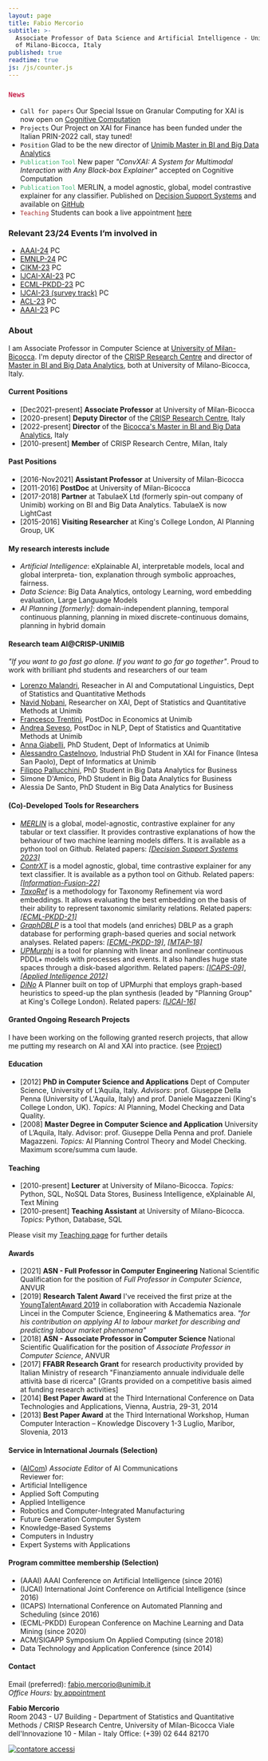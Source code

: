 ```yaml
---
layout: page
title: Fabio Mercorio
subtitle: >-
  Associate Professor of Data Science and Artificial Intelligence - University
  of Milano-Bicocca, Italy
published: true
readtime: true
js: /js/counter.js
---
```

### <span style="color:#c7254e">``News``</span> 
- ``Call for papers`` Our Special Issue on Granular Computing for XAI is now open on [Cognitive Computation](https://www.springer.com/journal/12559/updates/25931758)
- ``Projects`` Our Project on XAI for Finance has been funded under the Italian PRIN-2022 call, stay tuned! 
- ``Position`` Glad to be the new director of [Unimib Master in BI and Big Data Analytics](https://bimasterbicocca.it/)
- <span style="color:MediumSeaGreen">``Publication``</span> <span style="color:MediumSeaGreen">``Tool``</span> New paper _"ConvXAI: A System for Multimodal Interaction with Any Black-box Explainer"_ accepted on Cognitive Computation
- <span style="color:MediumSeaGreen">``Publication``</span> <span style="color:MediumSeaGreen">``Tool``</span> MERLIN, a model agnostic, global, model contrastive explainer for any classifier. Published on [Decision Support Systems](https://www.sciencedirect.com/science/article/pii/S016792362300115X) and available on [GitHub](https://github.com/Crisp-Unimib/MERLIN) 
- <span style="color:brown">``Teaching``</span> Students can book a live appointment [here](https://calendly.com/fabio-mercorio/ricevimento-studenti)

### Relevant 23/24 Events I’m involved in
- [AAAI-24](https://aaai.org/aaai-conference/) PC
- [EMNLP-24](https://2023.emnlp.org/calls/industry_track/) PC
- [CIKM-23](https://uobevents.eventsair.com/cikm2023/2023-cikm-calls) PC
- [IJCAI-XAI-23](https://sites.google.com/view/xai2023/home?pli=1) PC
- [ECML-PKDD-23](https://2023.ecmlpkdd.org/) PC
- [IJCAI-23 (survey track)](https://ijcai-23.org/) PC
- [ACL-23](https://2023.aclweb.org/calls/industry_track/) PC
- [AAAI-23](https://aaai.org/Conferences/AAAI-23) PC

### About
I am Associate Professor in Computer Science at [University of Milan-Bicocca](https://www.unimib.it/). I'm deputy director of the [CRISP Research Centre](https://www.crisp-org.it/) and director of [Master in BI and Big Data Analytics](https://bimasterbicocca.it/), both at University of Milano-Bicocca, Italy.

#### Current Positions
+ [Dec2021-present] **Associate Professor**  at University of Milan-Bicocca
+ [2020-present] **Deputy Director** of the [CRISP Research Centre](https://www.crisp-org.it/), Italy
+ [2022-present] **Director** of the [Bicocca's Master in BI and Big Data Analytics](https://bimasterbicocca.it/), Italy
+ [2010-present] **Member** of CRISP Research Centre, Milan, Italy

####  Past Positions
- [2016-Nov2021] **Assistant Professor**  at University of Milan-Bicocca
- [2011-2016] **PostDoc** at University of Milan-Bicocca
- [2017-2018] **Partner** at TabulaeX Ltd (formerly spin-out company of Unimib) working on BI and Big Data Analytics. TabulaeX is now LightCast
- [2015-2016] **Visiting Researcher** at King's College London, AI Planning Group, UK

#### My research interests include
- *Artificial Intelligence*: eXplainable AI, interpretable models, local and global interpreta- tion, explanation through symbolic approaches, fairness.
- *Data Science*: Big Data Analytics, ontology Learning, word embedding evaluation, Large Language Models
- *AI Planning [formerly]:* domain-independent planning, temporal continuous planning, planning in mixed discrete-continuous domains, planning in hybrid domain

#### Research team AI@CRISP-UNIMIB  
_"If you want to go fast go alone. If you want to go far go together"_. Proud to work with brilliant phd students and researchers of our team
- [Lorenzo Malandri](https://www.linkedin.com/in/lorenzo-malandri-749bb652/), Reseacher in AI and Computational Linguistics, Dept of Statistics and Quantitative Methods
- [Navid Nobani](https://www.linkedin.com/in/navidnobani/), Researcher on XAI, Dept of Statistics and Quantitative Methods at Unimib 
- [Francesco Trentini](https://www.unimib.it/francesco-trentini), PostDoc in Economics at Unimib 
- [Andrea Seveso](https://www.linkedin.com/in/andreaseveso/), PostDoc in NLP, Dept of Statistics and Quantitative Methods at Unimib 
- [Anna Giabelli](https://www.linkedin.com/in/anna-giabelli-42985718b/), PhD Student, Dept of Informatics at Unimib
- [Alessandro Castelnovo](https://www.linkedin.com/in/alessandro-castelnovo-66421399/), Industrial PhD Student in XAI for Finance (Intesa San Paolo), Dept of Informatics at Unimib 
- [Filippo Pallucchini](https://www.linkedin.com/in/filippo-pallucchini-5322b7103/), PhD Student in Big Data Analytics for Business 
- Simone D'Amico, PhD Student in Big Data Analytics for Business 
- Alessia De Santo, PhD Student in Big Data Analytics for Business 

#### (Co)-Developed Tools for Researchers
- [*MERLIN*](https://github.com/Crisp-Unimib/MERLIN) is a global, model-agnostic, contrastive explainer for any tabular or text classifier. It provides contrastive explanations of how the behaviour of two machine learning models differs. It is available as a python tool on Github. Related papers: [*[Decision Support Systems 2023]*](https://www.sciencedirect.com/science/article/pii/S016792362300115X)
- [*ContrXT*](http://contrxt.ai) is a model agnostic, global, time contrastive explainer for any text classifier. It is available as a python tool on Github. Related papers: [*[Information-Fusion-22]*](https://www.sciencedirect.com/science/article/pii/S1566253521002426?dgcid=author)
- [*TaxoRef*](https://github.com/Crisp-Unimib/TaxoRef) is a methodology for Taxonomy Refinement via word embeddings. It allows evaluating the best embedding on the basis of their ability to represent taxonomic similarity relations. Related papers: [*[ECML-PKDD-21]*](https://link.springer.com/chapter/10.1007%2F978-3-030-86523-8_37)
- [*GraphDBLP*](https://github.com/fabiomercorio/GraphDBLP) is a tool that models (and enriches) DBLP as a graph database for performing graph-based queries and social network analyses. Related papers: [*[ECML-PKDD-19]*](https://link.springer.com/chapter/10.1007/978-3-030-46133-1_46), [*[MTAP-18]*](https://link.springer.com/article/10.1007%2Fs11042-017-5503-2)
- [*UPMurphi*](https://github.com/fabiomercorio/UPMurphi) is a tool for  planning with linear and nonlinear continuous PDDL+ models with processes and events. It also handles huge state spaces through a disk-based algorithm. Related papers: [*[ICAPS-09]*](https://aaai.org/ocs/index.php/ICAPS/ICAPS09/paper/view/707/1100), [*[Applied Intelligence 2012]*](https://link.springer.com/article/10.1007%2Fs10489-011-0306-z)
- [*DiNo*](https://github.com/KCL-Planning/DiNo) A Planner built on top of UPMurphi that employs graph-based heuristics to speed-up the plan synthesis (leaded by "Planning Group" at King's College London). Related papers: [*[IJCAI-16]*](https://www.ijcai.org/Abstract/16/455)


#### Granted Ongoing Research Projects
I have been working on the following granted reserch projects, that allow me putting my research on AI and XAI into practice. (see [Project](https://fabiomercorio.github.io/projects/))  

####  Education
- [2012] **PhD in Computer Science and Applications** Dept of Computer Science, University of L’Aquila, Italy. *Advisors*: prof. Giuseppe Della Penna (University of L'Aquila, Italy) and prof. Daniele Magazzeni (King's College London, UK). *Topics:* AI Planning, Model Checking and Data Quality.
- [2008] **Master Degree in Computer Science and Application** University of L’Aquila, Italy. Advisor: prof. Giuseppe Della Penna and prof. Daniele Magazzeni. *Topics:* AI Planning Control Theory and Model Checking. Maximum score/summa cum laude.

#### Teaching
- [2010-present] **Lecturer** at University of Milano-Bicocca. *Topics:* Python, SQL, NoSQL Data Stores, Business Intelligence, eXplainable AI, Text Mining
- [2010-present] **Teaching Assistant** at University of Milano-Bicocca. *Topics:* Python, Database, SQL

Please visit my [Teaching page](https://fabiomercorio.github.io/teaching/) for further details

#### Awards
- [2021]  **ASN - Full Professor in Computer Engineering** National Scientific Qualification for the position of *Full Professor in Computer Science*, ANVUR
- [2019]  **Research Talent Award** I've received the first prize at the [YoungTalentAward 2019](https://www.unimib.it/ricerca/finanziamenti/finanziamenti-ateneo/premio-giovani-talenti) in collaboration with Accademia Nazionale Lincei in the Computer Science, Engineering & Mathematics area. _"for his contribution on applying AI to labour market for describing and predicting labour market phenomena"_
- [2018]  **ASN - Associate Professor in Computer Science** National Scientific Qualification for the position of *Associate Professor in Computer Science*, ANVUR
- [2017]  **FFABR Research Grant** for research productivity provided by Italian Ministry of research "Finanziamento annuale individuale delle attività base di ricerca" [Grants provided on a competitive basis aimed at funding research activities]
- [2014] **Best Paper Award** at the Third International Conference on Data Technologies and Applications, Vienna, Austria, 29-31, 2014
- [2013] **Best Paper Award** at the Third International Workshop, Human Computer Interaction – Knowledge Discovery 1-3 Luglio, Maribor, Slovenia, 2013

#### Service in International Journals (Selection)
- ([AICom](https://www.aicommunications.eu/)) *Associate Editor* of AI Communications   
Reviewer for:
- Artificial Intelligence
- Applied Soft Computing
- Applied Intelligence
- Robotics and Computer-Integrated Manufacturing
- Future Generation Computer System
- Knowledge-Based Systems
- Computers in Industry
- Expert Systems with Applications

#### Program committee membership (Selection)
- (AAAI) AAAI Conference on Artificial Intelligence (since 2016) 
- (IJCAI) International Joint Conference on Artificial Intelligence (since 2016) 
- (ICAPS) International Conference on Automated Planning and Scheduling (since 2016)
- (ECML-PKDD) European Conference on Machine Learning and Data Mining (since 2020) 
- ACM/SIGAPP Symposium On Applied Computing (since 2018)
- Data Technology and Application  Conference (since 2014)

#### Contact
Email (preferred): [fabio.mercorio@unimib.it](mailto:fabio.mercorio@unimib.it)  
*Office Hours:* [by appointment](https://calendly.com/fabio-mercorio/meet-mercorio)

**Fabio Mercorio**  
Room 2043 - U7 Building - Department of Statistics and Quantitative Methods / CRISP Research Centre, University of Milan-Bicocca
Viale dell'Innovazione 10 - Milan - Italy
Office: (+39) 02 644 82170



<!-- Histats.com  START  (aync)-->
<script type="text/javascript">var _Hasync= _Hasync|| [];
_Hasync.push(['Histats.start', '1,746089,4,0,0,0,00000000']);
_Hasync.push(['Histats.fasi', '1']);
_Hasync.push(['Histats.track_hits', '']);
(function() {
var hs = document.createElement('script'); hs.type = 'text/javascript'; hs.async = true;
hs.src = ('//s10.histats.com/js15_as.js');
(document.getElementsByTagName('head')[0] || document.getElementsByTagName('body')[0]).appendChild(hs);
})();</script>
<noscript><a href="/" target="_blank"><img  src="//sstatic1.histats.com/0.gif?746089&101" alt="contatore accessi" border="0"></a></noscript>
<!-- Histats.com  END  -->
